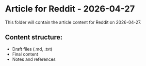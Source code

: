 # Article for Reddit - 2026-04-27

This folder will contain the article content for Reddit on 2026-04-27.

## Content structure:
- Draft files (.md, .txt)
- Final content
- Notes and references

